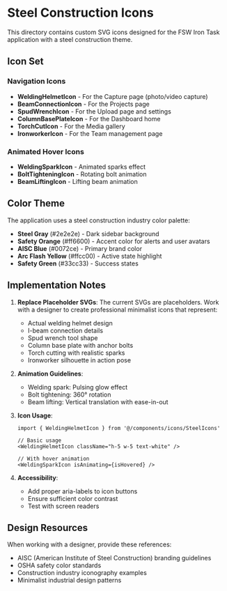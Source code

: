 # Steel Construction Icons

This directory contains custom SVG icons designed for the FSW Iron Task application with a steel construction theme.

## Icon Set

### Navigation Icons
- **WeldingHelmetIcon** - For the Capture page (photo/video capture)
- **BeamConnectionIcon** - For the Projects page 
- **SpudWrenchIcon** - For the Upload page and settings
- **ColumnBasePlateIcon** - For the Dashboard home
- **TorchCutIcon** - For the Media gallery
- **IronworkerIcon** - For the Team management page

### Animated Hover Icons
- **WeldingSparkIcon** - Animated sparks effect
- **BoltTighteningIcon** - Rotating bolt animation
- **BeamLiftingIcon** - Lifting beam animation

## Color Theme

The application uses a steel construction industry color palette:

- **Steel Gray** (#2e2e2e) - Dark sidebar background
- **Safety Orange** (#ff6600) - Accent color for alerts and user avatars
- **AISC Blue** (#0072ce) - Primary brand color
- **Arc Flash Yellow** (#ffcc00) - Active state highlight
- **Safety Green** (#33cc33) - Success states

## Implementation Notes

1. **Replace Placeholder SVGs**: The current SVGs are placeholders. Work with a designer to create professional minimalist icons that represent:
   - Actual welding helmet design
   - I-beam connection details
   - Spud wrench tool shape
   - Column base plate with anchor bolts
   - Torch cutting with realistic sparks
   - Ironworker silhouette in action pose

2. **Animation Guidelines**:
   - Welding spark: Pulsing glow effect
   - Bolt tightening: 360° rotation
   - Beam lifting: Vertical translation with ease-in-out

3. **Icon Usage**:
   ```tsx
   import { WeldingHelmetIcon } from '@/components/icons/SteelIcons'
   
   // Basic usage
   <WeldingHelmetIcon className="h-5 w-5 text-white" />
   
   // With hover animation
   <WeldingSparkIcon isAnimating={isHovered} />
   ```

4. **Accessibility**:
   - Add proper aria-labels to icon buttons
   - Ensure sufficient color contrast
   - Test with screen readers

## Design Resources

When working with a designer, provide these references:
- AISC (American Institute of Steel Construction) branding guidelines
- OSHA safety color standards
- Construction industry iconography examples
- Minimalist industrial design patterns